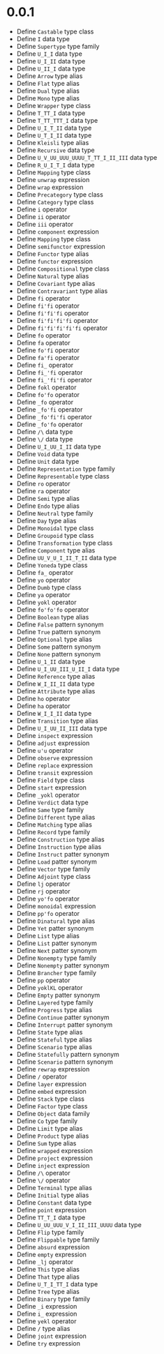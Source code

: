 # 0.0.1
* Define `Castable` type class
* Define `I` data type
* Define `Supertype` type family
* Define `U_I_I` data type
* Define `U_I_II` data type
* Define `U_II_I` data type
* Define `Arrow` type alias
* Define `Flat` type alias
* Define `Dual` type alias
* Define `Mono` type alias
* Define `Wrapper` type class
* Define `T_TT_I` data type
* Define `T_TT_TTT_I` data type
* Define `U_I_T_II` data type
* Define `U_T_I_II` data type
* Define `Kleisli` type alias
* Define `Recursive` data type
* Define `U_V_UU_UUU_UUUU_T_TT_I_II_III` data type
* Define `R_U_I_T_I` data type
* Define `Mapping` type class
* Define `unwrap` expression
* Define `wrap` expression
* Define `Precategory` type class
* Define `Category` type class
* Define `i` operator
* Define `ii` operator
* Define `iii` operator
* Define `component` expression
* Define `Mapping` type class
* Define `semifunctor` expression
* Define `Functor` type alias
* Define `functor` expression
* Define `Compositional` type class
* Define `Natural` type alias
* Define `Covariant` type alias
* Define `Contravariant` type alias
* Define `fi` operator
* Define `fi'fi` operator
* Define `fi'fi'fi` operator
* Define `fi'fi'fi'fi` operator
* Define `fi'fi'fi'fi'fi` operator
* Define `fo` operator
* Define `fa` operator
* Define `fo'fi` operator
* Define `fa'fi` operator
* Define `fi_` operator
* Define `fi_'fi` operator
* Define `fi_'fi'fi` operator
* Define `fokl` operator
* Define `fo'fo` operator
* Define `_fo` operator
* Define `_fo'fi` operator
* Define `_fo'fi'fi` operator
* Define `_fo'fo` operator
* Define `/\` data type
* Define `\/` data type
* Define `U_I_UU_I_II` data type
* Define `Void` data type
* Define `Unit` data type
* Define `Representation` type family
* Define `Representable` type class
* Define `ro` operator
* Define `ra` operator
* Define `Semi` type alias
* Define `Endo` type alias
* Define `Neutral` type family
* Define `Day` type alias
* Define `Monoidal` type class
* Define `Groupoid` type class
* Define `Transformation` type class
* Define `Component` type alias
* Define `UU_V_U_I_II_T_II` data type
* Define `Yoneda` type class
* Define `fa_` operator
* Define `yo` operator
* Define `Dumb` type class
* Define `ya` operator
* Define `yokl` operator
* Define `fo'fo'fo` operator
* Define `Boolean` type alias
* Define `False` pattern synonym
* Define `True` pattern synonym
* Define `Optional` type alias
* Define `Some` pattern synonym
* Define `None` pattern synonym
* Define `U_1_II` data type
* Define `U_I_UU_III_U_II_I` data type
* Define `Reference` type alias
* Define `W_I_II_II` data type
* Define `Attribute` type alias
* Define `ho` operator
* Define `ha` operator
* Define `W_I_I_II` data type
* Define `Transition` type alias
* Define `U_I_UU_II_III` data type
* Define `inspect` expression
* Define `adjust` expression
* Define `u'u` operator
* Define `observe` expression
* Define `replace` expression
* Define `transit` expression
* Define `Field` type class
* Define `start` expression
* Define `_yokl` operator
* Define `Verdict` data type
* Define `Same` type family
* Define `Different` type alias
* Define `Matching` type alias
* Define `Record` type family
* Define `Construction` type alias
* Define `Instruction` type alias
* Define `Instruct` patter synonym
* Define `Load` patter synonym
* Define `Vector` type family
* Define `Adjoint` type class
* Define `lj` operator
* Define `rj` operator
* Define `yo'fo` operator
* Define `monoidal` expression
* Define `pp'fo` operator
* Define `Dinatural` type alias
* Define `Yet` patter synonym
* Define `List` type alias
* Define `List` patter synonym
* Define `Next` patter synonym
* Define `Nonempty` type family
* Define `Nonempty` patter synonym
* Define `Brancher` type family
* Define `pp` operator
* Define `yoklKL` operator
* Define `Empty` patter synonym
* Define `Layered` type family
* Define `Progress` type alias
* Define `Continue` patter synonym
* Define `Interrupt` patter synonym
* Define `State` type alias
* Define `Stateful` type alias
* Define `Scenario` type alias
* Define `Statefully` pattern synonym
* Define `Scenario` pattern synonym
* Define `rewrap` expression
* Define `/` operator
* Define `layer` expression
* Define `embed` expression
* Define `Stack` type class
* Define `Factor` type class
* Define `Object` data family
* Define `Co` type family
* Define `Limit` type alias
* Define `Product` type alias
* Define `Sum` type alias
* Define `wrapped` expression
* Define `project` expression
* Define `inject` expression
* Define `/\` operator
* Define `\/` operator
* Define `Terminal` type alias
* Define `Initial` type alias
* Define `Constant` data type
* Define `point` expression
* Define `TT_T_I` data type
* Define `U_UU_UUU_V_I_II_III_UUUU` data type
* Define `Flip` type family
* Define `Flippable` type family
* Define `absurd` expression
* Define `empty` expression
* Define `_lj` operator
* Define `This` type alias
* Define `That` type alias
* Define `U_T_I_TT_I` data type
* Define `Tree` type alias
* Define `Binary` type family
* Define `_i` expression
* Define `i_` expression
* Define `yekl` operator
* Define `/` type alias
* Define `joint` expression
* Define `try` expression
